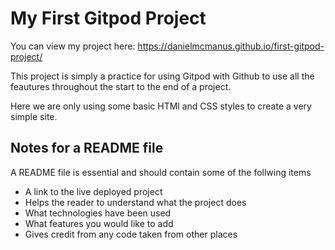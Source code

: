 # My First Gitpod Project

You can view my project here: https://danielmcmanus.github.io/first-gitpod-project/

This project is simply a practice for using Gitpod with Github to use all the feautures throughout the start to the end of a project.

Here we are only using some basic HTMl and CSS styles to create a very simple site.

## Notes for a README file

A README file is essential and should contain some of the follwing items

- A link to the live deployed project
- Helps the reader to understand what the project does
- What technologies have been used 
- What features you would like to add
- Gives credit from any code taken from other places
